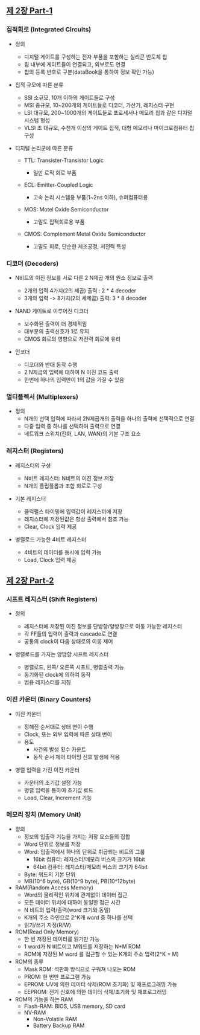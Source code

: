 
## [제 2장 Part-1](https://www.youtube.com/watch?v=aj74NlGUAk4&list=PLc8fQ-m7b1hCHTT7VH2oo0Ng7Et096dYc&index=4)

### 집적회로 (Integrated Circuits)

- 정의
  - 디지털 게이트를 구성하는 전자 부품을 포함하는 실리콘 반도체 칩
  - 칩 내부에 게이트들이 연결되고, 외부로도 연결
  - 칩의 등록 번호로 구분(dataBook을 통하여 정보 확인 가능)

- 집적 규모에 따른 분류
  - SSI	소규모, 10개 이하의 게이트들로 구성
  - MSI   중규모, 10~200개의 게이트들로 디코더, 가산기, 레지스터 구현
  - LSI   대규모, 200~1000개의 게이트들로 프로세서나 메모리 칩과 같은 디지털 시스템 형성
  - VLSI  초 대규모, 수천개 이상의 게이트 집적, 대형 메모리나 마이크로컴퓨터 칩 구성

- 디지털 논리군에 따른 분류
  - TTL: Transister-Transistor Logic
    - 일반 로직 회로 부품

  - ECL: Emitter-Coupled Logic
    - 고속 논리 시스템용 부품(1~2ns 이하), 슈퍼컴퓨터용

  - MOS: Motel Oxide Semiconductor
    - 고밀도 집적회로용 부품

  - CMOS: Complement Metal Oxide Semiconductor
    - 고밀도 회로, 단순한 제조공정, 저전력 특성


### 디코더 (Decoders)

- N비트의 이진 정보를 서로 다른 2 N제곱 개의 원소 정보로 출력
  - 2개의 입력 4가지(2의 제곱) 출력 : 2 * 4 decoder
  - 3개의 입력 -> 8가지(2의 세제곱) 출력: 3 * 8 decoder

- NAND 게이트로 이루어진 디코더
  - 보수화된 출력이 더 경제적임
  - 대부분의 출력신호가 1로 유지
  - CMOS 회로의 영향으로 저전력 회로에 유리

- 인코더
  - 디코더와 반대 동작 수행
  - 2 N제곱의 입력에 대하여 N 이진 코드 출력
  - 한번에 하나의 입력만이 1의 값을 가질 수 있음


### 멀티플렉서 (Multiplexers)

- 정의
  - N개의 선택 입력에 따라서 2N제곱개의 출력을 하나의 출력에 선택적으로 연결
  - 다중 입력 중 하나를 선택하여 출력으로 연결
  - 네트워크 스위치(전화, LAN, WAN)의 기본 구조 요소


### 레지스터 (Registers)

- 레지스터의 구성
  - N비트 레지스터: N비트의 이진 정보 저장
  - N개의 플립플롭과 조합 회로로 구성

- 기본 레지스터 
  - 클럭펄스 타이밍에 입력값이 레지스터에 저장
  - 레지스터에 저장된값은 항상 출력에서 참조 가능
  - Clear, Clock 입력 제공

- 병렬로드 가능한 4비트 레지스터
  - 4비트의 데이터를 동시에 입력 가능
  - Load, Clock 입력 제공


## [제 2장 Part-2](https://www.youtube.com/watch?v=7VPjQMeiHg0&list=PLc8fQ-m7b1hCHTT7VH2oo0Ng7Et096dYc&index=5)

### 시프트 레지스터 (Shift Registers)

- 정의
  - 레지스터에 저장된 이진 정보를 단방향/양방향으로 이동 가능한 레지스터
  - 각 FF들의 입력이 출력과 cascade로 연결
  - 공통의 clock이 다음 상태로의 이동 제어

- 병렬로드를 가지는 양방향 시프트 레지스터
  - 병렬로드, 왼쪽/ 오른쪽 시프트, 병렬출력 기능
  - 동기화된 clock에 의하여 동작
  - 범용 레지스터를 지칭


### 이진 카운터 (Binary Counters)

- 이진 카운터
  - 정해진 순서대로 상태 변이 수행
  - Clock, 또는 외부 입력에 따른 상태 변이
  - 용도
    - 사건의 발생 횟수 카운트
    - 동작 순서 제어 타이밍 신호 발생에 적용

- 병렬 입력을 가진 이진 카운터
  - 카운터의 초기값 설정 가능
  - 병렬 입력을 통하여 초기값 로드
  - Load, Clear, Increment 기능


### 메모리 장치 (Memory Unit)

- 정의
  - 정보의 입출력 기능을 가지는 저장 요소들의 집합
  - Word 단위로 정보를 저장
  - Word: 입출력에서 하나의 단위로 취급되는 비트의 그룹
    - 16bit 컴퓨터: 레지스터/메모리 버스의 크기가 16bit
    - 64bit 컴퓨터: 레지스터/메모리 버스의 크기가 64bit
  - Byte: 워드의 기본 단위
  - MB(10^6 byte), GB(10^9 byte), PB(10^12byte)
- RAM(Random Access Memory)
  - Word의 물리적인 위치에 관계없이 데이터 접근
  - 모든 데이터 위치에 대하여 동일한 접근 시간
  - N 비트의 입력/출력(word 크기와 동일)
  - K개의 주소 라인으로 2^K개 word 중 하나를 선택
  - 읽기/쓰기 지정(R/W)
- ROM(Read Only Memory)
  - 한 번 저장된 데이터를 읽기만 가능
  - 1 word가 N 비트이고 M워드를 저장하는 N*M ROM
  - ROM에 저장된 M word 를 접근할 수 있는 K개의 주소 입력(2^K = M)
- ROM의 종류
  - Mask ROM: 석판화 방식으로 구워져 나오는 ROM
  - PROM: 한 번만 프로그램 가능
  - EPROM: UV에 의한 데이터 삭제(ROM 초기화) 및 재프로그래밍 가능
  - EEPROM: 전기 신호에 의한 데이터 삭제/초기화 및 재프로그래밍
- ROM의 기능을 하는 RAM
  - Flash-RAM: BIOS, USB memory, SD card
  - NV-RAM
    - Non-Volatile RAM
    - Battery Backup RAM